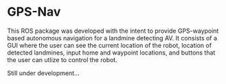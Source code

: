 # GPS-Nav
This ROS package was developed with the intent to provide GPS-waypoint based autonomous navigation for a landmine detecting AV. It consists of a GUI where the user can see the current location of the robot, location of detected landmines, input home and waypoint locations, and buttons that the user can utlize to control the robot.

Still under development...
